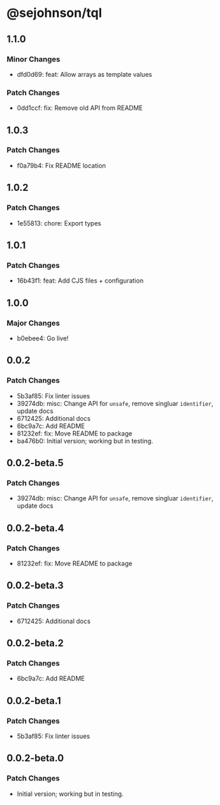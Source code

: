 # @sejohnson/tql

## 1.1.0

### Minor Changes

- dfd0d69: feat: Allow arrays as template values

### Patch Changes

- 0dd1ccf: fix: Remove old API from README

## 1.0.3

### Patch Changes

- f0a79b4: Fix README location

## 1.0.2

### Patch Changes

- 1e55813: chore: Export types

## 1.0.1

### Patch Changes

- 16b43f1: feat: Add CJS files + configuration

## 1.0.0

### Major Changes

- b0ebee4: Go live!

## 0.0.2

### Patch Changes

- 5b3af85: Fix linter issues
- 39274db: misc: Change API for `unsafe`, remove singluar `identifier`, update docs
- 6712425: Additional docs
- 6bc9a7c: Add README
- 81232ef: fix: Move README to package
- ba476b0: Initial version; working but in testing.

## 0.0.2-beta.5

### Patch Changes

- 39274db: misc: Change API for `unsafe`, remove singluar `identifier`, update docs

## 0.0.2-beta.4

### Patch Changes

- 81232ef: fix: Move README to package

## 0.0.2-beta.3

### Patch Changes

- 6712425: Additional docs

## 0.0.2-beta.2

### Patch Changes

- 6bc9a7c: Add README

## 0.0.2-beta.1

### Patch Changes

- 5b3af85: Fix linter issues

## 0.0.2-beta.0

### Patch Changes

- Initial version; working but in testing.
